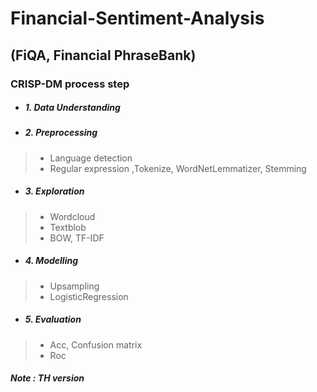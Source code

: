 # Financial-Sentiment-Analysis
(FiQA, Financial PhraseBank)
---
### CRISP-DM process step
- ##### 1. Data Understanding
- ##### 2. Preprocessing
> - Language detection
> - Regular expression ,Tokenize, WordNetLemmatizer, Stemming
- ##### 3. Exploration
> - Wordcloud
> - Textblob
> - BOW, TF-IDF
- ##### 4. Modelling
> - Upsampling
> - LogisticRegression
- ##### 5. Evaluation
> - Acc, Confusion matrix
> - Roc

##### Note : TH version
